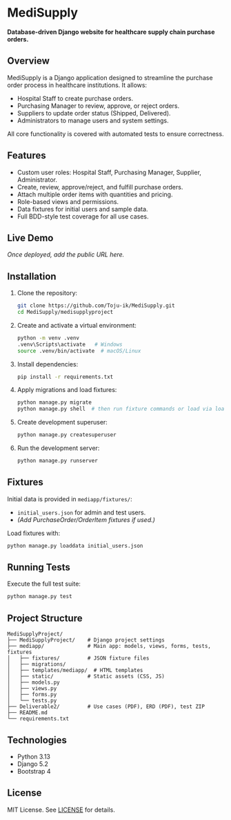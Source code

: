 # MediSupply

**Database-driven Django website for healthcare supply chain purchase orders.**

## Overview
MediSupply is a Django application designed to streamline the purchase order process in healthcare institutions. It allows:
- Hospital Staff to create purchase orders.
- Purchasing Manager to review, approve, or reject orders.
- Suppliers to update order status (Shipped, Delivered).
- Administrators to manage users and system settings.

All core functionality is covered with automated tests to ensure correctness.

## Features
- Custom user roles: Hospital Staff, Purchasing Manager, Supplier, Administrator.
- Create, review, approve/reject, and fulfill purchase orders.
- Attach multiple order items with quantities and pricing.
- Role-based views and permissions.
- Data fixtures for initial users and sample data.
- Full BDD-style test coverage for all use cases.

## Live Demo
_Once deployed, add the public URL here._

## Installation
1. Clone the repository:
   ```bash
   git clone https://github.com/Toju-ik/MediSupply.git
   cd MediSupply/medisupplyproject
   ```
2. Create and activate a virtual environment:
   ```bash
   python -m venv .venv
   .venv\Scripts\activate   # Windows
   source .venv/bin/activate  # macOS/Linux
   ```
3. Install dependencies:
   ```bash
   pip install -r requirements.txt
   ```
4. Apply migrations and load fixtures:
   ```bash
   python manage.py migrate
   python manage.py shell  # then run fixture commands or load via loaddata
   ```
5. Create development superuser:
   ```bash
   python manage.py createsuperuser
   ```
6. Run the development server:
   ```bash
   python manage.py runserver
   ```

## Fixtures
Initial data is provided in `mediapp/fixtures/`:
- `initial_users.json` for admin and test users.
- _(Add PurchaseOrder/OrderItem fixtures if used.)_

Load fixtures with:
```bash
python manage.py loaddata initial_users.json
```

## Running Tests
Execute the full test suite:
```bash
python manage.py test
```

## Project Structure
```
MediSupplyProject/
├── MediSupplyProject/    # Django project settings
├── mediapp/              # Main app: models, views, forms, tests, fixtures
│   ├── fixtures/         # JSON fixture files
│   ├── migrations/
│   ├── templates/mediapp/  # HTML templates
│   ├── static/           # Static assets (CSS, JS)
│   ├── models.py
│   ├── views.py
│   ├── forms.py
│   └── tests.py
├── Deliverable2/         # Use cases (PDF), ERD (PDF), test ZIP
├── README.md
└── requirements.txt
```

## Technologies
- Python 3.13
- Django 5.2
- Bootstrap 4

## License
MIT License. See [LICENSE](LICENSE) for details.

